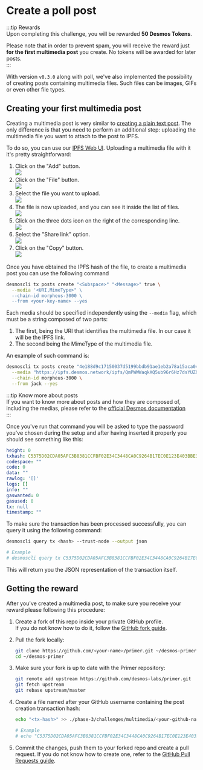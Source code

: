 # Create a poll post
:::tip Rewards  
Upon completing this challenge, you will be rewarded **50 Desmos Tokens**. 
  
Please note that in order to prevent spam, you will receive the reward just **for the first multimedia post** you create. No tokens will be awarded for later posts.  
:::

With version `v0.3.0` along with poll, we've also implemented the possibility of creating posts containing multimedia files. Such files can be images, GIFs or even other file types.  

## Creating your first multimedia post
Creating a multimedia post is very similar to [creating a plain text post](phase-1/create-post.md). The only difference is that you need to perform an additional step: uploading the multimedia file you want to attach to the post to IPFS. 

To do so, you can use our [IPFS Web UI](https://put.ipfs.desmos.network/ipfs/Qmexhq2sBHnXQbvyP2GfUdbnY7HCagH2Mw5vUNSBn2nxip/#/files). Uploading a multimedia file with it it's pretty straightforward: 

1. Click on the "Add" button.  
   ![](/assets/phase-3/add.png)
2. Click on the "File" button.  
   ![](/assets/phase-3/file.png)
3. Select the file you want to upload.  
   ![](/assets/phase-3/select_file.png)
4. The file is now uploaded, and you can see it inside the list of files.   
   ![](/assets/phase-3/uploaded_file.png)
5. Click on the three dots icon on the right of the corresponding line.   
   ![](/assets/phase-3/three_dots.png)
6. Select the "Share link" option.  
   ![](/assets/phase-3/share_link.png)
7. Click on the "Copy" button.  
   ![](/assets/phase-3/copy_url.png)


Once you have obtained the IPFS hash of the file, to create a multimedia post you can use the following command

```bash
desmoscli tx posts create "<Subspace>" "<Message>" true \
  --media '<URI,MimeType>" \
  --chain-id morpheus-3000 \
  --from <your-key-name> --yes 
```

Each media should be specified independently using the `--media` flag, which must be a string composed of two parts: 

1. The first, being the URI that identifies the multimedia file. In our case it will be the IPFS link. 
2. The second being the MimeType of the multimedia file. 

An example of such command is: 

```bash
desmoscli tx posts create "4e188d9c17150037d5199bbdb91ae1eb2a78a15aca04cb35530cccb81494b36e" "I am Batman!" false \
  --media "https://ipfs.desmos.network/ipfs/QmPWWWaqkXQ5ub96r6Hz7dsYUZXuaEnwe14cEsyGfwfsCD,image/jpeg" \
  --chain-id morpheus-3000 \
  --from jack --yes
```

:::tip Know more about posts  
If you want to know more about posts and how they are composed of, including the medias, please refer to the [official Desmos documentation](https://docs.desmos.network/types/post.html)  
:::

Once you've run that command you will be asked to type the password you've chosen during the setup and after having inserted it properly you should see something like this: 

```yml
height: 0
txhash: C5375D02CDA05AFC3B8381CCFBF02E34C3448CA0C9264B17EC0E123E403BBE3B
codespace: ""
code: 0
data: ""
rawlog: '[]'
logs: []
info: ""
gaswanted: 0
gasused: 0
tx: null
timestamp: ""
```

To make sure the transaction has been processed successfully, you can query it using the following command: 

```bash
desmoscli query tx <hash> --trust-node --output json

# Example
# desmoscli query tx C5375D02CDA05AFC3B8381CCFBF02E34C3448CA0C9264B17EC0E123E403BBE3B --trust-node --output json
``` 

This will return you the JSON representation of the transaction itself.

## Getting the reward 
After you've created a multimedia post, to make sure you receive your reward please following this procedure: 

1. Create a fork of this repo inside your private GitHub profile.  
   If you do not know how to do it, follow the [GitHub fork guide](https://help.github.com/en/github/getting-started-with-github/fork-a-repo).

2. Pull the fork locally:  
   ```bash
   git clone https://github.com/<your-name>/primer.git ~/desmos-primer
   cd ~/desmos-primer
   ```
   
3. Make sure your fork is up to date with the Primer repository:  
   ```bash
   git remote add upstream https://github.com/desmos-labs/primer.git
   git fetch upstream
   git rebase upstream/master
   ```

4. Create a file named after your GitHub username containing the post creation transaction hash:  
   ```bash
   echo "<tx-hash>" >> ./phase-3/challenges/multimedia/<your-github-name>
   
   # Example
   # echo "C5375D02CDA05AFC3B8381CCFBF02E34C3448CA0C9264B17EC0E123E403BBE3B" >> ./phase-3/challenges/multimedia/RiccardoM
   ```

5. Commit the changes, push them to your forked repo and create a pull request. If you do not know how to create one, refer to the [GitHub Pull Requests guide](https://help.github.com/en/github/collaborating-with-issues-and-pull-requests/creating-a-pull-request).
